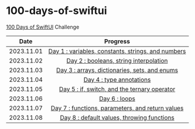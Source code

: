 # 100-days-of-swiftui

[100 Days of SwiftUI](https://www.hackingwithswift.com/100/swiftui) Challenge

| Date | Progress |
| :---: | :---: |
| 2023.11.01 | [Day 1 : variables, constants, strings, and numbers](https://github.com/cskime/100-days-of-swiftui/blob/main/Introduction%20to%20Swift/day1.md) |
| 2023.11.02 | [Day 2 : booleans, string interpolation](https://github.com/cskime/100-days-of-swiftui/blob/main/Introduction%20to%20Swift/day2.md) |
| 2023.11.03 | [Day 3 : arrays, dictionaries, sets, and enums](https://github.com/cskime/100-days-of-swiftui/blob/main/Introduction%20to%20Swift/day3.md) |
| 2023.11.04 | [Day 4 : type annotations](https://github.com/cskime/100-days-of-swiftui/blob/main/Introduction%20to%20Swift/day4.md) |
| 2023.11.05 | [Day 5 : if, switch, and the ternary operator](https://github.com/cskime/100-days-of-swiftui/blob/main/Introduction%20to%20Swift/day5.md) |
| 2023.11.06 | [Day 6 : loops](https://github.com/cskime/100-days-of-swiftui/blob/main/Introduction%20to%20Swift/day6.md) |
| 2023.11.07 | [Day 7 : functions, parameters, and return values](https://github.com/cskime/100-days-of-swiftui/blob/main/Introduction%20to%20Swift/day7.md) |
| 2023.11.08 | [Day 8 : default values, throwing functions](https://github.com/cskime/100-days-of-swiftui/blob/main/Introduction%20to%20Swift/day8.md) |
